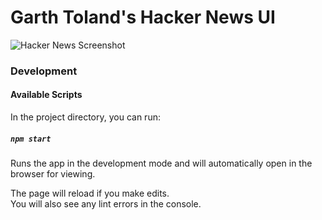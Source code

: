 # Garth Toland's Hacker News UI

![Hacker News Screenshot](https://i.imgur.com/sdfp65H.png)

### Development
#### Available Scripts

In the project directory, you can run:

##### `npm start`

Runs the app in the development mode and will automatically open in the browser for viewing.

The page will reload if you make edits.<br>
You will also see any lint errors in the console.

